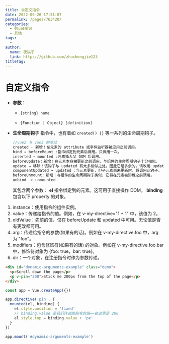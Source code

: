 ```yaml
---
title: 自定义指令
date: 2022-06-26 17:51:07
permalink: /pages/763420/
categories:
  - 《Vue》笔记
  - 其他
tags:
  - 
author: 
  name: 夜猫子
  link: https://github.com/zhushengjie123
titleTag: 
---
```

# 自定义指令

- **参数：**

  - `{string} name`

  - `{Function | Object} [definition]`
- **生命周期钩子**
  指令中，也有着如 `created() {}` 等一系列的生命周期钩子。
  
  ```js
  //vue2 与 vue3 的变动
  created - 新增！在元素的 attribute 或事件监听器被应用之前调用。
  bind → beforeMount :指令绑定到元素后调用。只调用一次。
  inserted → mounted :元素插入父 DOM 后调用。
  beforeUpdate：新增！在元素本身被更新之前调用，与组件的生命周期钩子十分相似。
  update → 移除！该钩子与 updated 有太多相似之处，因此它是多余的。请改用 updated。
  componentUpdated → updated :当元素更新，但子元素尚未更新时，将调用此钩子。
  beforeUnmount：新增！与组件的生命周期钩子类似，它将在元素被卸载之前调用。
  unbind -> unmounted
  ```
  其包含两个参数：
  **el**
  指令绑定到的元素。这可用于直接操作 DOM。
  **binding**
  包含以下 property 的对象。

1. instance：使用指令的组件实例。
2. value：传递给指令的值。例如，在 v-my-directive="1 + 1" 中，该值为 2。
3. oldValue：先前的值，仅在 beforeUpdate 和 updated 中可用。无论值是否有更改都可用。
4. arg：传递给指令的参数(如果有的话)。例如在 v-my-directive:foo 中，arg 为 "foo"。
5. modifiers：包含修饰符(如果有的话) 的对象。例如在 v-my-directive.foo.bar 中，修饰符对象为 {foo: true，bar: true}。
6. dir：一个对象，在注册指令时作为参数传递。

```html
<div id="dynamic-arguments-example" class="demo">
  <p>Scroll down the page</p>
  <p v-pin="200">Stick me 200px from the top of the page</p>
</div>
```

```js
const app = Vue.createApp({})

app.directive('pin', {
  mounted(el, binding) {
    el.style.position = 'fixed'
    // binding.value 是我们传递给指令的值——在这里是 200
    el.style.top = binding.value + 'px'
  }
})

app.mount('#dynamic-arguments-example')
```
